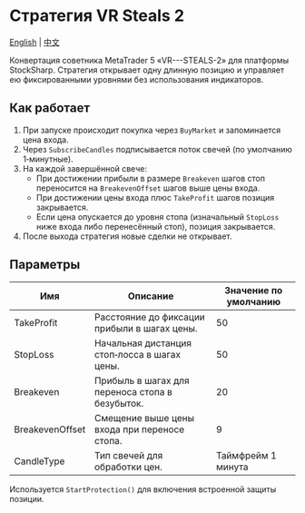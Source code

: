 # Стратегия VR Steals 2
[English](README.md) | [中文](README_cn.md)

Конвертация советника MetaTrader 5 «VR---STEALS-2» для платформы StockSharp. Стратегия открывает одну длинную позицию и управляет ею фиксированными уровнями без использования индикаторов.

## Как работает
1. При запуске происходит покупка через `BuyMarket` и запоминается цена входа.
2. Через `SubscribeCandles` подписывается поток свечей (по умолчанию 1‑минутные).
3. На каждой завершённой свече:
   - При достижении прибыли в размере `Breakeven` шагов стоп переносится на `BreakevenOffset` шагов выше цены входа.
   - При достижении цены входа плюс `TakeProfit` шагов позиция закрывается.
   - Если цена опускается до уровня стопа (изначальный `StopLoss` ниже входа либо перенесённый стоп), позиция закрывается.
4. После выхода стратегия новые сделки не открывает.

## Параметры
| Имя | Описание | Значение по умолчанию |
| --- | --- | --- |
| TakeProfit | Расстояние до фиксации прибыли в шагах цены. | 50 |
| StopLoss | Начальная дистанция стоп‑лосса в шагах цены. | 50 |
| Breakeven | Прибыль в шагах для переноса стопа в безубыток. | 20 |
| BreakevenOffset | Смещение выше цены входа при переносе стопа. | 9 |
| CandleType | Тип свечей для обработки цен. | Таймфрейм 1 минута |

Используется `StartProtection()` для включения встроенной защиты позиции.
